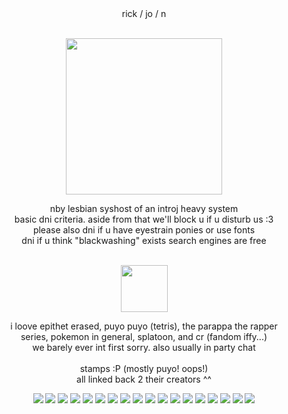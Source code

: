 <div align="center"> rick / jo / n </div>
<br />
<p align="center"><img width="250" height="250" src="https://files.catbox.moe/3lpefc.png"
></p>
<div align="center"> nby lesbian syshost of an introj heavy system  </div> 
<div align="center"> basic dni criteria. aside from that we'll block u if u disturb us :3 </div> 
<div align="center"> please also dni if u have eyestrain ponies or use fonts </div> 
<div align="center"> dni if u think "blackwashing" exists search engines are free </div> 
<br />
<p align="center"><img width="75" height="75" src="https://pokemon-project.com/pokedex/img/sprite/BW/Animado/png/643.png"<br />
<div align="center"> i loove epithet erased, puyo puyo (tetris), the parappa the rapper  </div> 
<div align="center"> series, pokemon in general, splatoon, and cr (fandom iffy...) </div> 
<div align="center"> we barely ever int first sorry. also usually in party chat </div> 
<br />
<div align="center">stamps :P (mostly puyo! oops!)
<div align="center">all linked back 2 their creators ^^</div>

<div align="center">
  
[<img src="https://files.catbox.moe/n8yg7v.png">](https://www.deviantart.com/glassesrabbit/art/Proud-Himejoshi-Stamp-972391422)
[<img src="https://files.catbox.moe/a4aokz.png">](https://www.deviantart.com/marlenesstamps/art/PKMN-Trainer-Black-245343680)
[<img src="https://files.catbox.moe/iqamm6.jpg">](https://www.deviantart.com/phuijl/art/Puyo-Puyo-Stamp-322126897)
[<img src="https://files.catbox.moe/bl3vyw.png">](https://www.deviantart.com/slayer-plz/art/Puyo-Puyo-Tetris-Stamp-759440590)
[<img src="https://files.catbox.moe/ojqmv6.png">](https://www.deviantart.com/laprasking/art/Splatoon-Stamp-589634551)
[<img src="https://files.catbox.moe/l206jv.gif">](https://www.deviantart.com/mememeupinside/art/rabu-shine-661349401)
[<img src="https://files.catbox.moe/a6zqup.gif">](https://www.deviantart.com/mememeupinside/art/amitie02-644003328)
[<img src="https://files.catbox.moe/3r9ig6.gif">](https://www.deviantart.com/mememeupinside/art/obligatory-sig-stamp-647254176)
[<img src="https://files.catbox.moe/n14gw1.png">](https://64.media.tumblr.com/e0c1376354fde223fb3c4f38d8117bee/75c6f65676046c0e-e7/s100x200/4072cd79c326595422f4c8614b1dab60f96e5ced.png)
[<img src="https://files.catbox.moe/ai9kku.gif">](https://www.deviantart.com/blakesstamps/art/SchezoxLemres-Stamp-419057866)
[<img src="https://files.catbox.moe/wadgsw.gif">](https://www.deviantart.com/mememeupinside/art/rururururururu-647250774)
[<img src="https://files.catbox.moe/qt09iy.gif">](https://www.deviantart.com/mememeupinside/art/ringle-nandos-642661142)
[<img src="https://files.catbox.moe/vfhaab.gif">](https://www.deviantart.com/mememeupinside/art/it-s-him-647257176)
[<img src="https://files.catbox.moe/g4meav.gif">](https://www.deviantart.com/mememeupinside/art/feli-646958133)
[<img src="https://files.catbox.moe/daln23.gif">](https://www.deviantart.com/mememeupinside/art/risu-647252730)
[<img src="https://files.catbox.moe/ai2i84.gif">](https://www.deviantart.com/mememeupinside/art/big-bang-646949775)
[<img src="https://files.catbox.moe/5tbbal.png">](https://www.deviantart.com/galaxystamps/art/Stamp-Epithet-Erased-827024023)
[<img src="https://files.catbox.moe/civwqf.gif">](https://www.deviantart.com/ittichy/art/Umbreon-Stamp-Pokemon-462406435)
